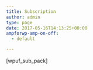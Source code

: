 ```yaml
---
title: Subscription
author: admin
type: page
date: 2017-05-16T14:13:25+00:00
ampforwp-amp-on-off:
  - default

---
```

[wpuf\_sub\_pack]